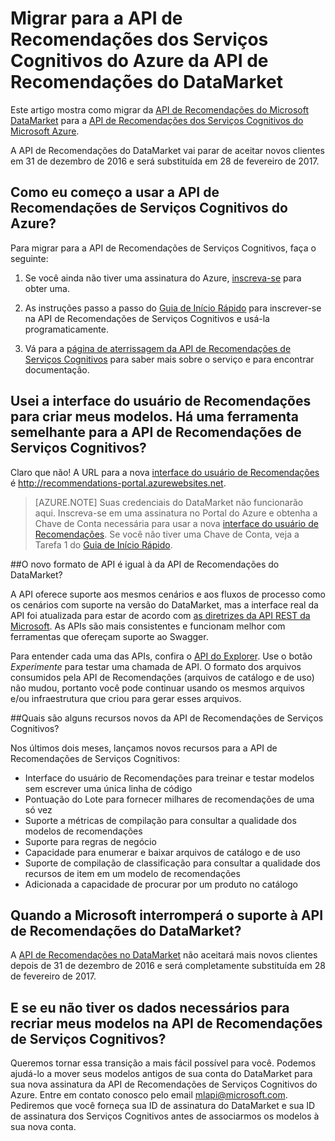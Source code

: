 
<properties
	pageTitle="Migrar para a API de Recomendações de Serviços Cognitivos do Azure desde a API de Recomendações do DataMarket | Microsoft Azure"
	description="Recomendações do aprendizado de máquina do Azure – migração para o serviço cognitivo de recomendações"
	services="cognitive-services"
	documentationCenter=""
	authors="luiscabrer"
	manager="paulettm"
	editor="cgronlun"/>

<tags
	ms.service="cognitive-services"
	ms.workload="data-services"
	ms.tgt_pltfrm="na"
	ms.devlang="na"
	ms.topic="article"
	ms.date="09/01/2016"
	ms.author="luisca"/>


# Migrar para a API de Recomendações dos Serviços Cognitivos do Azure da API de Recomendações do DataMarket
Este artigo mostra como migrar da [API de Recomendações do Microsoft DataMarket](https://datamarket.azure.com/dataset/amla/recommendations) para a [API de Recomendações dos Serviços Cognitivos do Microsoft Azure](https://www.microsoft.com/cognitive-services/pt-BR/recommendations-api).

A API de Recomendações do DataMarket vai parar de aceitar novos clientes em 31 de dezembro de 2016 e será substituída em 28 de fevereiro de 2017.

## Como eu começo a usar a API de Recomendações de Serviços Cognitivos do Azure?

Para migrar para a API de Recomendações de Serviços Cognitivos, faça o seguinte:

1.	Se você ainda não tiver uma assinatura do Azure, [inscreva-se](https://portal.azure.com/#create/Microsoft.CognitiveServices/apitype/Recommendations/pricingtier/S1) para obter uma.

1.	As instruções passo a passo do [Guia de Início Rápido](cognitive-services-recommendations-quick-start.md) para inscrever-se na API de Recomendações de Serviços Cognitivos e usá-la programaticamente.

1.	Vá para a [página de aterrissagem da API de Recomendações de Serviços Cognitivos](https://www.microsoft.com/cognitive-services/pt-BR/recommendations-api) para saber mais sobre o serviço e para encontrar documentação.

## Usei a interface do usuário de Recomendações para criar meus modelos. Há uma ferramenta semelhante para a API de Recomendações de Serviços Cognitivos?

Claro que não! A URL para a nova [interface do usuário de Recomendações](http://recommendations-portal.azurewebsites.net/) é http://recommendations-portal.azurewebsites.net.

>[AZURE.NOTE] Suas credenciais do DataMarket não funcionarão aqui. Inscreva-se em uma assinatura no Portal do Azure e obtenha a Chave de Conta necessária para usar a nova [interface do usuário de Recomendações](http://recommendations-portal.azurewebsites.net/). Se você não tiver uma Chave de Conta, veja a Tarefa 1 do [Guia de Início Rápido](cognitive-services-recommendations-quick-start.md).

##O novo formato de API é igual à da API de Recomendações do DataMarket?

A API oferece suporte aos mesmos cenários e aos fluxos de processo como os cenários com suporte na versão do DataMarket, mas a interface real da API foi atualizada para estar de acordo com [as diretrizes da API REST da Microsoft](https://github.com/Microsoft/api-guidelines/blob/master/Guidelines.md). As APIs são mais consistentes e funcionam melhor com ferramentas que ofereçam suporte ao Swagger.

Para entender cada uma das APIs, confira o [API do Explorer](https://westus.dev.cognitive.microsoft.com/docs/services/Recommendations.V4.0/operations/56f30d77eda5650db055a3db). Use o botão *Experimente* para testar uma chamada de API. O formato dos arquivos consumidos pela API de Recomendações (arquivos de catálogo e de uso) não mudou, portanto você pode continuar usando os mesmos arquivos e/ou infraestrutura que criou para gerar esses arquivos.

##Quais são alguns recursos novos da API de Recomendações de Serviços Cognitivos?

Nos últimos dois meses, lançamos novos recursos para a API de Recomendações de Serviços Cognitivos:
-	Interface do usuário de Recomendações para treinar e testar modelos sem escrever uma única linha de código
-	Pontuação do Lote para fornecer milhares de recomendações de uma só vez
-	Suporte a métricas de compilação para consultar a qualidade dos modelos de recomendações
-	Suporte para regras de negócio
-	Capacidade para enumerar e baixar arquivos de catálogo e de uso
-	Suporte de compilação de classificação para consultar a qualidade dos recursos de item em um modelo de recomendações
-	Adicionada a capacidade de procurar por um produto no catálogo

## Quando a Microsoft interromperá o suporte à API de Recomendações do DataMarket?

A [API de Recomendações no DataMarket](https://datamarket.azure.com/dataset/amla/recommendations) não aceitará mais novos clientes depois de 31 de dezembro de 2016 e será completamente substituída em 28 de fevereiro de 2017.

## E se eu não tiver os dados necessários para recriar meus modelos na API de Recomendações de Serviços Cognitivos?

Queremos tornar essa transição a mais fácil possível para você. Podemos ajudá-lo a mover seus modelos antigos de sua conta do DataMarket para sua nova assinatura da API de Recomendações de Serviços Cognitivos do Azure. Entre em contato conosco pelo email [mlapi@microsoft.com](mailto://mlapi@microsoft.com). Pediremos que você forneça sua ID de assinatura do DataMarket e sua ID de assinatura dos Serviços Cognitivos antes de associarmos os modelos à sua nova conta.

<!---HONumber=AcomDC_0907_2016-->